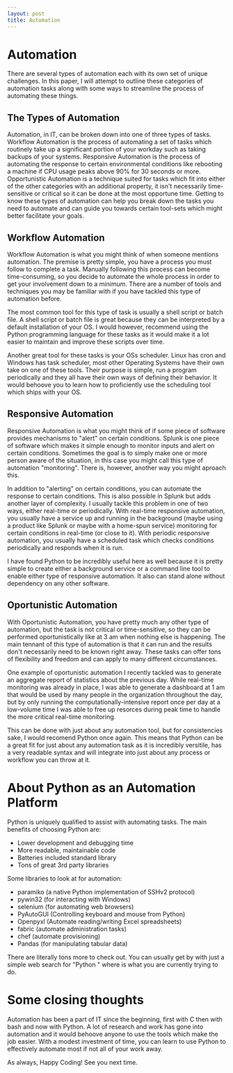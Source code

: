```yaml
---
layout: post
title: Automation 
---
```


# Automation

There are several types of automation each with its own set of unique
challenges. In this paper, I will attempt to outline these categories of
automation tasks along with some ways to streamline the process of automating
these things.

## The Types of Automation

Automation, in IT, can be broken down into one of three types of tasks.
Workflow Automation is the process of automating a set of tasks which routinely
take up a significant portion of your workday such as taking backups of your
systems. Responsive Automation is the process of automating the response to
certain environmental conditions like rebooting a machine if CPU usage peaks 
above 90% for 30 seconds or more. Opportunistic Automation is a technique suited
for tasks which fit into either of the other categories with an additional
property, it isn't necessarily time-sensitive or critical so it can be done
at the most opportune time. Getting to know these types of automation can help
you break down the tasks you need to automate and can guide you towards certain
tool-sets which might better facilitate your goals.

## Workflow Automation

Workflow Automation is what you might think of when someone mentions automation.
The premise is pretty simple, you have a process you must follow to complete a
task. Manually following this process can become time-consuming, so you decide
to automate the whole process in order to get your involvement down to a
minimum. There are a number of tools and techniques you may be familiar with if
you have tackled this type of automation before.

The most common tool for this type of task is usually a shell script or batch
file. A shell script or batch file is great because they can be interpreted
by a default installation of your OS. I would however, recommend using the
Python programming language for these tasks as it would make it a lot easier
to maintain and improve these scripts over time.

Another great tool for these tasks is your OSs scheduler. Linux has cron and
Windows has task scheduler, most other Operating Systems have their own take on
one of these tools. Their purpose is simple, run a program periodically and they
all have their own ways of defining their behavior. It would behoove you to
learn how to proficiently use the scheduling tool which ships with your OS.

## Responsive Automation

Responsive Automation is what you might think of if some piece of software
provides mechanisms to "alert" on certain conditions. Splunk is one piece of
software which makes it simple enough to monitor inputs and alert on certain
conditions. Sometimes the goal is to simply make one or more person aware of
the situation, in this case you might call this type of automation "monitoring".
There is, however, another way you might aproach this.

In addition to "alerting" on certain conditions, you can automate the response
to certain conditions. This is also possible in Splunk but adds another layer of
complexity. I usually tackle this problem in one of two ways, either
real-time or periodically. With real-time responsive automation, you usually
have a service up and running in the background (maybe using a product like
Splunk or maybe with a home-spun service) monitoring for certain conditions
in real-time (or close to it). With periodic responsive automation, you usually
have a scheduled task which checks conditions periodically and responds when it
is run.

I have found Python to be incredibly useful here as well because it is pretty
simple to create either a background service or a command line tool to enable
either type of responsive automation. It also can stand alone without dependency
on any other software.

## Oportunistic Automation

With Oportunistic Automation, you have pretty much any other type of automation,
but the task is not critical or time-sensitive, so they can be performed
oportunistically like at 3 am when nothing else is happening. The main tennant
of this type of automation is that it can run and the results don't necessarily
need to be known right away. These tasks can offer tons of flexibility and
freedom and can apply to many different circumstances.

One example of oportunistic automation I recently tackled was to generate an
aggregate report of statistics about the previous day. While real-time
monitoring was already in place, I was able to generate a dashboard at 1 am that
would be used by many people in the organization throughout the day, but by
only running the computationally-intensive report once per day at a low-volume
time I was able to free up resorces during peak time to handle the more
critical real-time monitoring.

This can be done with just about any automation tool, but for consistencies
sake, I would recomend Python once again. This means that Python can be a great
fit for just about any automation task as it is incredibly versitile, has a
very readable syntax and will integrate into just about any process or workflow
you can throw at it.

# About Python as an Automation Platform

Python is uniquely qualified to assist with automating tasks. The main benefits
of choosing Python are:

* Lower development and debugging time
* More readable, maintainable code
* Batteries included standard library
* Tons of great 3rd party libraries

Some libraries to look at for automation:

* paramiko (a native Python implementation of SSHv2 protocol)
* pywin32 (for interacting with Windows)
* selenium (for automating web browsers)
* PyAutoGUI (Controlling keyboard and mouse from Python)
* Openpyxl (Automate reading/writing Excel spreadsheets)
* fabric (automate administration tasks)
* chef (automate provisioning)
* Pandas (for manipulating tabular data)

There are literally tons more to check out. You can usually get by with just a 
simple web search for "Python <TASK>" where <TASK> is what you are currently
trying to do.

# Some closing thoughts

Automation has been a part of IT since the beginning, first with C then with
bash and now with Python. A lot of research and work has gone into automation
and it would behoove anyone to use the tools which make the job easier. With
a modest investment of time, you can learn to use Python to effectively automate
most if not all of your work away.

As always, Happy Coding! See you next time.
